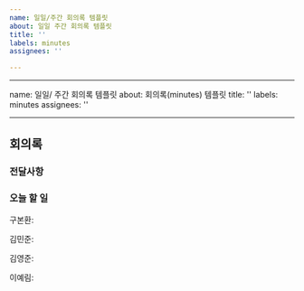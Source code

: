 ```yaml
---
name: 일일/주간 회의록 템플릿
about: 일일 주간 회의록 템플릿
title: ''
labels: minutes
assignees: ''

---
```


---
name: 일일/ 주간 회의록 템플릿
about: 회의록(minutes) 템플릿
title: ''
labels: minutes
assignees: ''

---

## 회의록

### 전달사항

### 오늘 할 일
구본환:

김민준:

김영준: 

이예림:
